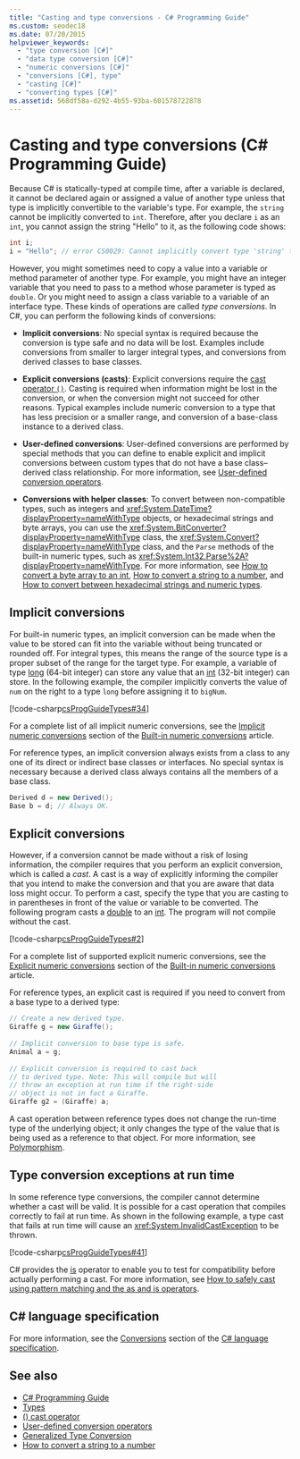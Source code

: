 ```yaml
---
title: "Casting and type conversions - C# Programming Guide"
ms.custom: seodec18
ms.date: 07/20/2015
helpviewer_keywords: 
  - "type conversion [C#]"
  - "data type conversion [C#]"
  - "numeric conversions [C#]"
  - "conversions [C#], type"
  - "casting [C#]"
  - "converting types [C#]"
ms.assetid: 568df58a-d292-4b55-93ba-601578722878
---
```

# Casting and type conversions (C# Programming Guide)

Because C# is statically-typed at compile time, after a variable is declared, it cannot be declared again or assigned a value of another type unless that type is implicitly convertible to the variable's type. For example, the `string` cannot be implicitly converted to `int`. Therefore, after you declare `i` as an `int`, you cannot assign the string "Hello" to it, as the following code shows:
  
```csharp  
int i;  
i = "Hello"; // error CS0029: Cannot implicitly convert type 'string' to 'int'
```  
  
 However, you might sometimes need to copy a value into a variable or method parameter of another type. For example, you might have an integer variable that you need to pass to a method whose parameter is typed as `double`. Or you might need to assign a class variable to a variable of an interface type. These kinds of operations are called *type conversions*. In C#, you can perform the following kinds of conversions:  
  
- **Implicit conversions**: No special syntax is required because the conversion is type safe and no data will be lost. Examples include conversions from smaller to larger integral types, and conversions from derived classes to base classes.  
  
- **Explicit conversions (casts)**: Explicit conversions require the [cast operator `()`](../../language-reference/operators/type-testing-and-cast.md#cast-operator-). Casting is required when information might be lost in the conversion, or when the conversion might not succeed for other reasons. Typical examples include numeric conversion to a type that has less precision or a smaller range, and conversion of a base-class instance to a derived class.  
  
- **User-defined conversions**: User-defined conversions are performed by special methods that you can define to enable explicit and implicit conversions between custom types that do not have a base class–derived class relationship. For more information, see [User-defined conversion operators](../../language-reference/operators/user-defined-conversion-operators.md).  
  
- **Conversions with helper classes**: To convert between non-compatible types, such as integers and <xref:System.DateTime?displayProperty=nameWithType> objects, or hexadecimal strings and byte arrays, you can use the <xref:System.BitConverter?displayProperty=nameWithType> class, the <xref:System.Convert?displayProperty=nameWithType> class, and the `Parse` methods of the built-in numeric types, such as <xref:System.Int32.Parse%2A?displayProperty=nameWithType>. For more information, see [How to convert a byte array to an int](./how-to-convert-a-byte-array-to-an-int.md), [How to convert a string to a number](./how-to-convert-a-string-to-a-number.md), and [How to convert between hexadecimal strings and numeric types](./how-to-convert-between-hexadecimal-strings-and-numeric-types.md).
  
## Implicit conversions

 For built-in numeric types, an implicit conversion can be made when the value to be stored can fit into the variable without being truncated or rounded off. For integral types, this means the range of the source type is a proper subset of the range for the target type. For example, a variable of type [long](../../language-reference/builtin-types/integral-numeric-types.md) (64-bit integer) can store any value that an [int](../../language-reference/builtin-types/integral-numeric-types.md) (32-bit integer) can store. In the following example, the compiler implicitly converts the value of `num` on the right to a type `long` before assigning it to `bigNum`.  
  
 [!code-csharp[csProgGuideTypes#34](~/samples/snippets/csharp/VS_Snippets_VBCSharp/CsProgGuideTypes/CS/Class1.cs#34)]  
  
 For a complete list of all implicit numeric conversions, see the [Implicit numeric conversions](../../language-reference/builtin-types/numeric-conversions.md#implicit-numeric-conversions) section of the [Built-in numeric conversions](../../language-reference/builtin-types/numeric-conversions.md) article.
  
 For reference types, an implicit conversion always exists from a class to any one of its direct or indirect base classes or interfaces. No special syntax is necessary because a derived class always contains all the members of a base class.  
  
```csharp
Derived d = new Derived();  
Base b = d; // Always OK.  
```  
  
## Explicit conversions

 However, if a conversion cannot be made without a risk of losing information, the compiler requires that you perform an explicit conversion, which is called a *cast*. A cast is a way of explicitly informing the compiler that you intend to make the conversion and that you are aware that data loss might occur. To perform a cast, specify the type that you are casting to in parentheses in front of the value or variable to be converted. The following program casts a [double](../../language-reference/builtin-types/floating-point-numeric-types.md) to an [int](../../language-reference/builtin-types/integral-numeric-types.md). The program will not compile without the cast.  
  
 [!code-csharp[csProgGuideTypes#2](~/samples/snippets/csharp/VS_Snippets_VBCSharp/CsProgGuideTypes/CS/Class1.cs#2)]  
  
 For a complete list of supported explicit numeric conversions, see the [Explicit numeric conversions](../../language-reference/builtin-types/numeric-conversions.md#explicit-numeric-conversions) section of the [Built-in numeric conversions](../../language-reference/builtin-types/numeric-conversions.md) article.
  
 For reference types, an explicit cast is required if you need to convert from a base type to a derived type:  
  
```csharp  
// Create a new derived type.  
Giraffe g = new Giraffe();  
  
// Implicit conversion to base type is safe.  
Animal a = g;  
  
// Explicit conversion is required to cast back  
// to derived type. Note: This will compile but will  
// throw an exception at run time if the right-side  
// object is not in fact a Giraffe.  
Giraffe g2 = (Giraffe) a;  
```  
  
 A cast operation between reference types does not change the run-time type of the underlying object; it only changes the type of the value that is being used as a reference to that object. For more information, see [Polymorphism](../classes-and-structs/polymorphism.md).  
  
## Type conversion exceptions at run time

 In some reference type conversions, the compiler cannot determine whether a cast will be valid. It is possible for a cast operation that compiles correctly to fail at run time. As shown in the following example, a type cast that fails at run time will cause an <xref:System.InvalidCastException> to be thrown.  
  
 [!code-csharp[csProgGuideTypes#41](~/samples/snippets/csharp/VS_Snippets_VBCSharp/CsProgGuideTypes/CS/Class1.cs#41)]  
  
 C# provides the [is](../../language-reference/operators/type-testing-and-cast.md#is-operator) operator to enable you to test for compatibility before actually performing a cast. For more information, see [How to safely cast using pattern matching and the as and is operators](../../how-to/safely-cast-using-pattern-matching-is-and-as-operators.md).  
  
## C# language specification

For more information, see the [Conversions](~/_csharplang/spec/conversions.md) section of the [C# language specification](~/_csharplang/spec/introduction.md).

## See also

- [C# Programming Guide](../index.md)
- [Types](./index.md)
- [() cast operator](../../language-reference/operators/type-testing-and-cast.md#cast-operator-)
- [User-defined conversion operators](../../language-reference/operators/user-defined-conversion-operators.md)
- [Generalized Type Conversion](https://docs.microsoft.com/previous-versions/visualstudio/visual-studio-2013/yy580hbd(v=vs.120))
- [How to convert a string to a number](./how-to-convert-a-string-to-a-number.md)

